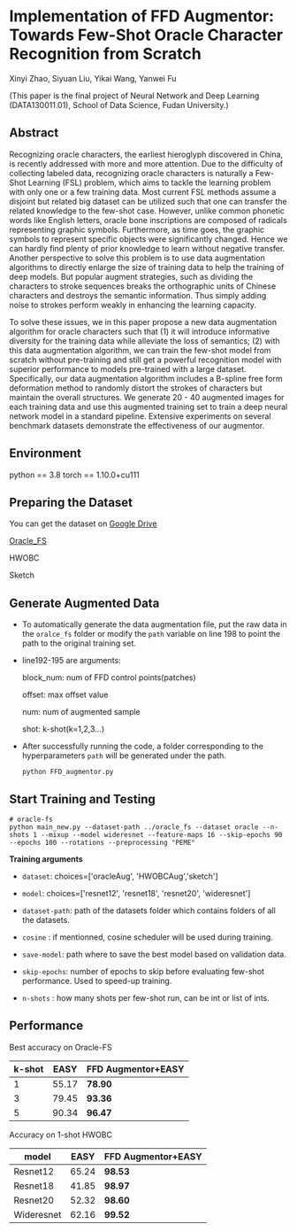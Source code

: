 # Implementation of FFD Augmentor: Towards Few-Shot Oracle Character Recognition from Scratch

Xinyi Zhao, Siyuan Liu, Yikai Wang, Yanwei Fu

(This paper is the final project of Neural Network and Deep Learning (DATA130011.01), School of Data Science, Fudan University.)

## Abstract

Recognizing oracle characters, the earliest hieroglyph discovered in China, is recently addressed with more and more attention. Due to the difficulty of collecting labeled data, recognizing oracle characters is naturally a Few-Shot Learning (FSL) problem, which aims to tackle the learning problem with only one or a few training data. Most current FSL methods assume a disjoint but related big dataset can be utilized such that one can transfer the related knowledge to the few-shot case. However, unlike common phonetic words like English letters, oracle bone inscriptions are composed of radicals representing graphic symbols. Furthermore, as time goes, the graphic symbols to represent specific objects were significantly changed. Hence we can hardly find plenty of prior knowledge to learn without negative transfer. Another perspective to solve this problem is to use data augmentation algorithms to directly enlarge the size of training data to help the training of deep models. But popular augment strategies, such as dividing the characters to stroke sequences breaks the orthographic units of Chinese characters and destroys the semantic information.  Thus simply adding noise to strokes perform weakly in enhancing the learning capacity.

To solve these issues, we in this paper propose a new data augmentation algorithm for oracle characters such that (1) it will introduce informative diversity for the training data while alleviate the loss of semantics; (2) with this data augmentation algorithm, we can train the few-shot model from scratch without pre-training and still get a powerful recognition model with superior performance to models pre-trained with a large dataset. Specifically, our data augmentation algorithm includes a B-spline free form deformation method to randomly distort the strokes of characters but maintain the overall structures. We generate 20 - 40 augmented images for each training data and use this augmented training set to train a deep neural network model in a standard pipeline. Extensive experiments on several benchmark datasets demonstrate the effectiveness of our augmentor.

## Environment

python == 3.8
torch == 1.10.0+cu111

## Preparing the Dataset

You can get the dataset on [Google Drive](https://drive.google.com/drive/folders/1ehMXU6goWxF5MdodiU78v3IEO-pKJVGz?usp=sharing)

[Oracle_FS](https://github.com/avalonstrel/SketchBERT) 

HWOBC

Sketch

## Generate Augmented Data

* To automatically generate the data augmentation file, put the raw data in the ``oralce_fs`` folder or modify the ``path`` variable on line 198 to point the path to the original training set.

* line192-195 are arguments:

    block_num: num of FFD control points(patches)

    offset: max offset value

    num: num of augmented sample

    shot: k-shot(k=1,2,3…)

* After successfully running the code, a folder corresponding to the hyperparameters ``path`` will be generated under the path.

    ```shell
    python FFD_augmentor.py
    ```

    

## Start Training and Testing

```shell
# oracle-fs
python main_new.py --dataset-path ../oracle_fs --dataset oracle --n-shots 1 --mixup --model wideresnet --feature-maps 16 --skip-epochs 90 --epochs 100 --rotations --preprocessing "PEME"
```



**Training arguments**

-   `dataset`: choices=['oracleAug', 'HWOBCAug','sketch']

-   `model`: choices=['resnet12', 'resnet18', 'resnet20', 'wideresnet']

-   `dataset-path`: path of the datasets folder which contains folders of all the datasets.

-   `cosine` : if mentionned, cosine scheduler will be used during training.

-   `save-model`: path where to save the best model based on validation data.

-   `skip-epochs`: number of epochs to skip before evaluating few-shot performance. Used to speed-up training.

-   `n-shots` : how many shots per few-shot run, can be int or list of ints.

    

## Performance

Best accuracy on Oracle-FS

| k-shot | EASY  | FFD Augmentor+EASY |
| ------ | ----- | ------------------ |
| 1      | 55.17 | **78.90**          |
| 3      | 79.45 | **93.36**          |
| 5      | 90.34 | **96.47**          |

Accuracy on 1-shot HWOBC

| model      | EASY  | FFD Augmentor+EASY |
| ---------- | ----- | ------------------ |
| Resnet12   | 65.24 | **98.53**          |
| Resnet18   | 41.85 | **98.97**          |
| Resnet20   | 52.32 | **98.60**          |
| Wideresnet | 62.16 | **99.52**          |
